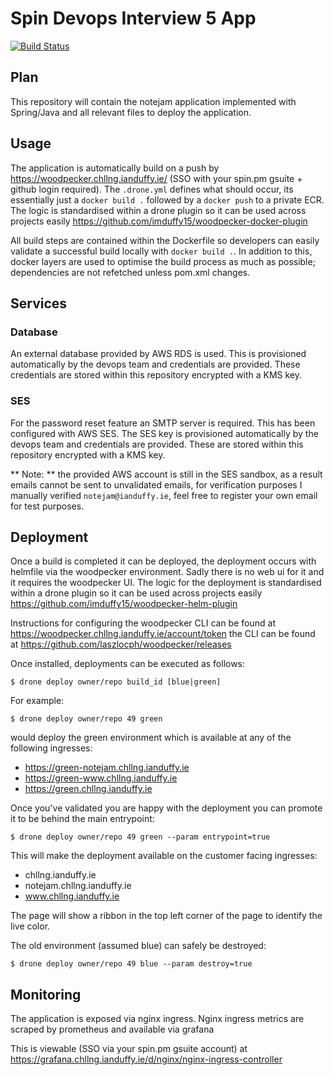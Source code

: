 # Spin Devops Interview 5 App

[![Build Status](https://woodpecker.chllng.ianduffy.ie/api/badges/imduffy15/spindevopsinterview5-app/status.svg
)](https://woodpecker.chllng.ianduffy.ie/imduffy15/spindevopsinterview5-app)

## Plan

This repository will contain the notejam application implemented with Spring/Java and all relevant files to deploy the application.

## Usage

The application is automatically build on a push by https://woodpecker.chllng.ianduffy.ie/ (SSO with your spin.pm gsuite + github login required). The `.drone.yml` defines what should occur, its essentially  just a `docker build .` followed by a `docker push` to a private ECR. The logic is standardised within a drone plugin  so it can be used across projects easily https://github.com/imduffy15/woodpecker-docker-plugin

All build steps are contained within the Dockerfile so developers can easily validate a successful build locally with `docker build .`. In addition to this, docker layers are used to optimise the build process as much as possible; dependencies are not refetched unless pom.xml changes.

## Services

### Database

An external database provided by AWS RDS is used. This is provisioned automatically by the devops team and credentials are provided. These credentials are stored within  this repository encrypted with a KMS key.

### SES

For the password reset feature an SMTP server is required. This has been configured with AWS SES. The SES key is provisioned automatically by the devops team and credentials are provided. These are stored within this repository encrypted with a KMS key.

** Note: ** the provided AWS account is still in  the SES sandbox, as a result emails cannot be sent to unvalidated emails, for verification purposes I manually verified `notejam@ianduffy.ie`, feel free to register your own email for test purposes.

## Deployment

Once a build is completed it can be deployed, the deployment occurs with helmfile via the woodpecker environment. Sadly there is no web ui for it and it requires the woodpecker UI. The logic for the deployment is standardised within a drone plugin so it can be used across projects easily https://github.com/imduffy15/woodpecker-helm-plugin

Instructions for configuring the woodpecker CLI can be found at https://woodpecker.chllng.ianduffy.ie/account/token the CLI can be found at https://github.com/laszlocph/woodpecker/releases

Once installed, deployments can be executed as follows:

```
$ drone deploy owner/repo build_id [blue|green]
```

For example:

```
$ drone deploy owner/repo 49 green
```

would deploy the green environment which is available at any of the following ingresses:

 - https://green-notejam.chllng.ianduffy.ie
 - https://green-www.chllng.ianduffy.ie
 - https://green.chllng.ianduffy.ie

Once you've validated you are happy with the deployment you can promote it to be behind the main entrypoint:

```
$ drone deploy owner/repo 49 green --param entrypoint=true
```

This will make the deployment available on the customer facing ingresses:

  - chllng.ianduffy.ie
  - notejam.chllng.ianduffy.ie
  - www.chllng.ianduffy.ie

The page will show a ribbon in the top left corner of the page to identify the live color.

The old environment (assumed blue) can safely be destroyed:

```
$ drone deploy owner/repo 49 blue --param destroy=true
```

## Monitoring

The application is exposed via nginx ingress. Nginx ingress metrics are scraped by prometheus and available via grafana

This is viewable (SSO via your spin.pm gsuite account) at https://grafana.chllng.ianduffy.ie/d/nginx/nginx-ingress-controller
